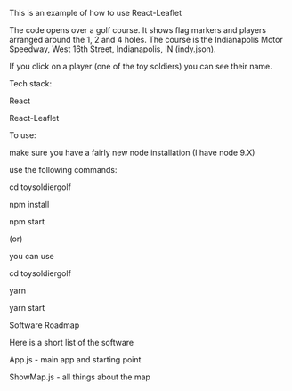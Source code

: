 

This is an example of how to use React-Leaflet

The code opens over a golf course. It shows flag markers and players arranged around the 1, 2 and 4 holes. The course is the Indianapolis Motor Speedway, West 16th Street, Indianapolis, IN (indy.json).

If you click on a player (one of the toy soldiers) you can see their name.

Tech stack:
 
React

React-Leaflet

To use:

make sure you have a fairly new node installation (I have node 9.X) 

use the following commands:

cd toysoldiergolf

npm install

npm start

(or)

you can use

cd toysoldiergolf

yarn

yarn start

Software Roadmap

Here is a short list of the software

App.js - main app and starting point

ShowMap.js - all things about the map